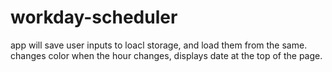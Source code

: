 # workday-scheduler

app will save user inputs to loacl storage, and load them from the same.
changes color when the hour changes,
displays date at the top of the page.
